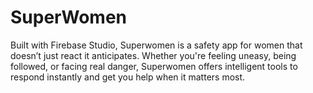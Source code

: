 # SuperWomen
Built with Firebase Studio, Superwomen is a  safety app for women that doesn’t just react  it anticipates. Whether you're feeling uneasy, being followed, or facing real danger, Superwomen offers intelligent tools to respond instantly and get you help when it matters most.
